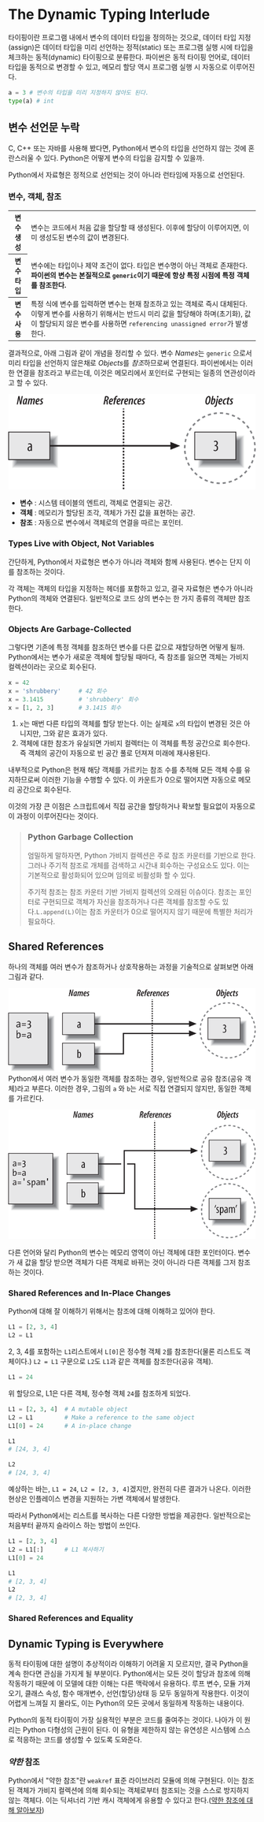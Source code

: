 # The Dynamic Typing Interlude

타이핑이란 프로그램 내에서 변수의 데이터 타입을 정의하는 것으로, 데이터 타입 지정(assign)은 데이터 타입을 미리 선언하는 정적(static) 또는 프로그램 실행 시에 타입을 체크하는 동적(dynamic) 타이핑으로 분류한다. 파이썬은 동적 타이핑 언어로, 데이터 타입을 동적으로 변경할 수 있고, 메모리 할당 역시 프로그램 실행 시 자동으로 이루어진다.
```python
a = 3 # 변수의 타입을 미리 지정하지 않아도 된다.
type(a) # int
```
## 변수 선언문 누락
C, C++ 또는 자바를 사용해 봤다면, Python에서 변수의 타입을 선언하지 않는 것에 혼란스러울 수 있다. Python은 어떻게 변수의 타입을 감지할 수 있을까.

Python에서 자료형은 정적으로 선언되는 것이 아니라 런타임에 자동으로 선언된다.

### 변수, 객체, 참조

<table>
    <tr>
        <th>
            변수 생성
        </th>
        <td>
            변수는 코드에서 처음 값을 할당할 때 생성된다. 이후에 할당이 이루어지면, 이미 생성도된 변수의 값이 변경된다.
        </td>
    </tr>
    <tr>
        <th>
            변수 타입
        </th>
        <td>
            변수에는 타입이나 제약 조건이 없다. 타입은 변수명이 아닌 객체로 존재한다. <b>파이썬의 변수는 본질적으로 <code>generic</code>이기 때문에 항상 특정 시점에 특정 객체를 참조한다.</b>
        </td>
    </tr>
    <tr>
        <th>
            변수 사용
        </th>
        <td>
            특정 식에 변수를 입력하면 변수는 현재 참조하고 있는 객체로 즉시 대체된다. 이렇게 변수를 사용하기 위해서는 반드시 미리 값을 할당해야 하며(초기화), 값이 할당되지 않은 변수를 사용하면 <code>referencing unassigned error</code>가 발생한다.
        </td>
    </tr>
</table>

결과적으로, 아래 그림과 같이 개념을 정리할 수 있다. 변수 *Names*는 `generic` 으로서 미리 타입을 선언하지 않은채로 *Objects*를 *참조*하므로써 연결된다. 파이썬에서는 이러한 연결을 참조라고 부르는데, 이것은 메모리에서 포인터로 구현되는 일종의 연관성이라고 할 수 있다.

![variable_refer_objects](./src/variable_refer_objets.bmp)

- **변수** : 시스템 테이블의 엔트리, 객체로 연결되는 공간.
- **객체** : 메모리가 할당된 조각, 객체가 가진 값을 표현하는 공간.
- **참조** : 자동으로 변수에서 객체로의 연결을 따르는 포인터.

### Types Live with Object, Not Variables
간단하게, Python에서 자료형은 변수가 아니라 객체와 함께 사용된다. 변수는 단지 이를 참조하는 것이다.

각 객체는 객체의 타입을 지정하는 헤더를 포함하고 있고, 
결국 자료형은 변수가 아니라 Python의 객체와 연결된다. 일반적으로 코드 상의 변수는 한 가지 종류의 객체만 참조한다.
### Objects Are Garbage-Collected
그렇다면 기존에 특정 객체를 참조하던 변수를 다른 값으로 재할당하면 어떻게 될까.
Python에서는 변수가 새로운 객체에 할당될 때마다, 즉 참조를 잃으면 객체는 가비지 컬렉션이라는 곳으로 회수된다.

```python
x = 42
x = 'shrubbery'     # 42 회수
x = 3.1415          # 'shrubbery' 회수
x = [1, 2, 3]       # 3.1415 회수
```
1. `x`는 매번 다른 타입의 객체를 할당 받는다. 이는 실제로 `x`의 타입이 변경된 것은 아니지만, 그와 같은 효과가 있다.
2. 객체에 대한 참조가 유실되면 가비지 컬렉터는 이 객체를 특정 공간으로 회수한다. 즉 객체의 공간이 자동으로 빈 공간 풀로 던져져 미래에 재사용된다.

내부적으로 Python은 현재 해당 객체를 가르키는 참조 수를 추적해 모든 객체 수를 유지하므로써 이러한 기능을 수행할 수 있다. 이 카운트가 0으로 떨어지면 자동으로 메모리 공간으로 회수된다.

이것의 가장 큰 이점은 스크립트에서 직접 공간을 할당하거나 확보할 필요없이 자동으로 이 과정이 이루어진다는 것이다.

> ### Python Garbage Collection
> 엄밀하게 말하자면, Python 가비지 컬렉션은 주로 참조 카운터를 기반으로 한다. 그러나 주기적 참조로 개체를 검색하고 시간내 회수하는 구성요소도 있다. 이는 기본적으로 활성화되어 있으며 임의로 비활성화 할 수 있다.
> 
> 주기적 참조는 참조 카운터 기반 가비지 컬렉션의 오래된 이슈이다. 참조는 포인터로 구현되므로 객체가 자신을 참조하거나 다른 객체를 참조할 수도 있다.`L.append(L)`이는 참조 카운터가 0으로 떨어지지 않기 때문에 특별한 처리가 필요하다.

## Shared References
하나의 객체를 여러 변수가 참조하거나 상호작용하는 과정을 기술적으로 살펴보면 아래 그림과 같다.

![shared_reference](./src/shared_reference.bmp)
Python에서 여러 변수가 동일한 객체를 참조하는 경우, 일반적으로 공유 참조(공유 객체)라고 부른다. 이러한 경우, 그림의 `a` 와 `b`는 서로 직접 연결되지 않지만, 동일한 객체를 가르킨다.

![shared_other](./src/shared_reference_other.bmp)

다른 언어와 달리 Python의 변수는 메모리 영역이 아닌 객체에 대한 포인터이다. 변수가 새 값을 할당 받으면 객체가 다른 객체로 바뀌는 것이 아니라 다른 객체를 그저 참조하는 것이다.

### Shared References and In-Place Changes
Python에 대해 잘 이해하기 위해서는 참조에 대해 이해하고 있어야 한다.
```python
L1 = [2, 3, 4]
L2 = L1
```
2, 3, 4를 포함하는 `L1`리스트에서 `L[0]`은 정수형 객체 `2`를 참조한다(물론 리스트도 객체이다.) `L2 = L1` 구문으로 `L2`도 `L1`과 같은 객체를 참조한다(공유 객체).
```python
L1 = 24
```
위 할당으로, L1은 다른 객체, 정수형 객체 `24`를 참조하게 되었다.
```python
L1 = [2, 3, 4]  # A mutable object
L2 = L1         # Make a reference to the same object
L1[0] = 24      # A in-place change
```
```python
L1
# [24, 3, 4]
```
```python
L2
# [24, 3, 4]
```
예상하는 바는, `L1 = 24`, `L2 = [2, 3, 4]`겠지만, 완전히 다른 결과가 나온다. 이러한 현상은 인플레이스 변경을 지원하는 가변 객체에서 발생한다.

따라서 Python에서는 리스트를 복사하는 다른 다양한 방법을 제공한다. 일반적으로는 처음부터 끝까지 슬라이스 하는 방법이 쓰인다.
```python
L1 = [2, 3, 4]
L2 = L1[:]      # L1 복사하기
L1[0] = 24
```
```python
L1
# [2, 3, 4]
L2
# [2, 3, 4]
```

### Shared References and Equality
## Dynamic Typing is Everywhere
동적 타이핑에 대한 설명이 추상적이라 이해하기 어려울 지 모르지만, 결국 Python을 계속 한다면 관심을 가지게 될 부분이다. Python에서는 모든 것이 할당과 참조에 의해 작동하기 때문에 이 모델에 대한 이해는 다른 맥락에서 유용하다. 루프 변수, 모듈 가져오기, 클래스 속성, 함수 매개변수, 선언(할당)상태 등 모두 동일하게 작용한다. 이것이 어렵게 느껴질 지 몰라도, 이는 Python의 모든 곳에서 동일하게 작동하는 내용이다.

Python의 동적 타이핑이 가장 실용적인 부분은 코드를 줄여주는 것이다. 나아가 이 원리는 Python 다형성의 근원이 된다. 이 유형을 제한하지 않는 유연성은 시스템에 스스로 적응하는 코드를 생성할 수 있도록 도와준다.

### *약한* 참조
Python에서 "약한 참조"란 `weakref` 표준 라이브러리 모듈에 의해 구현된다. 이는 참조된 객체가 가비지 컬렉션에 의해 회수되는 객체로부터 참조되는 것을 스스로 방지하지 않는 객체다. 이는 딕셔너리 기반 캐시 객체에게 유용할 수 있다고 한다.([약한 참조에 대해 알아보자](https://developer88.tistory.com/115))